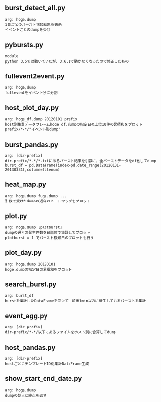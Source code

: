 ## burst\_detect\_all.py
    arg: hoge.dump
    1日ごとのバースト検知結果を表示
    イベントごとのdumpを受付   

## pybursts.py
    module
    python 3.5では動いていたが、3.6.1で動かなくなったので修正したもの

## fullevent2event.py
    arg: hoge,dump
    fulleventをイベント別に分割

## host\_plot\_day.py
    arg: hoge_df.dump 20120101 prefix
    host別集計データフレームhoge_df.dumpの指定日の上位10件の累積和をプロット
    prefix/*-*/"イベント別dump"

## burst\_pandas.py
    arg: [dir-prefix]
    dir-prefix/*-*/*.txtにあるバースト結果を引数に、全バーストデータをdf化してdump
    burst_df = pd.DataFrame(index=pd.date_range(20120101-20130331),column=filenum)

## heat\_map.py
    arg: hoge.dump fuga.dump ...
    引数で受けたdumpの通年のヒートマップをプロット

## plot.py
    arg: hoge.dump [plotburst]
    dumpの通年の発生件数を日単位で集計してプロット
    plotburst = 1 でバースト検知日のプロットも行う

## plot\_day.py
    arg: hoge.dump 20120101
    hoge.dumpの指定日の累積和をプロット

## search\_burst.py
    arg: burst_df
    burstを集計したDataFrameを受けて、前後1min以内に発生しているバーストを集計

## event\_agg.py
    arg: [dir-prefix]
    dir-prefix/*-*/以下にあるファイルをホスト別に合算してdump

## host\_pandas.py
    arg: [dir-prefix]
    hostごとにテンプレートID別集計DataFrame生成

## show\_start\_end\_date.py
    arg: hoge.dump
    dumpの始点と終点を返す

